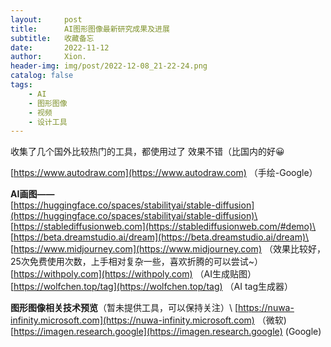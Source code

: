 ```yaml
---
layout:     post
title:      AI图形图像最新研究成果及进展
subtitle:   收藏备忘
date:       2022-11-12
author:     Xion.
header-img: img/post/2022-12-08_21-22-24.png
catalog: false
tags:
    - AI
    - 图形图像
    - 视频
    - 设计工具
---
```


收集了几个国外比较热门的工具，都使用过了 效果不错（比国内的好😀

[https://www.autodraw.com](https://www.autodraw.com) （手绘-Google）

**AI画图——** \
[https://huggingface.co/spaces/stabilityai/stable-diffusion](https://huggingface.co/spaces/stabilityai/stable-diffusion)\
[https://stablediffusionweb.com](https://stablediffusionweb.com/#demo)\
[https://beta.dreamstudio.ai/dream](https://beta.dreamstudio.ai/dream)\
[https://www.midjourney.com](https://www.midjourney.com) （效果比较好，25次免费使用次数，上手相对复杂一些，喜欢折腾的可以尝试~）\
[https://withpoly.com](https://withpoly.com) （AI生成贴图）\
[https://wolfchen.top/tag](https://wolfchen.top/tag) （AI tag生成器）

**图形图像相关技术预览**（暂未提供工具，可以保持关注）\ 
[https://nuwa-infinity.microsoft.com](https://nuwa-infinity.microsoft.com) （微软)  
[https://imagen.research.google](https://imagen.research.google) (Google)
